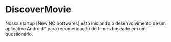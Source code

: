 # DiscoverMovie

Nossa startup [New NC Softwares] está iniciando o desenvolvimento de um aplicativo Android™ para recomendação de filmes baseado em um questionário.

